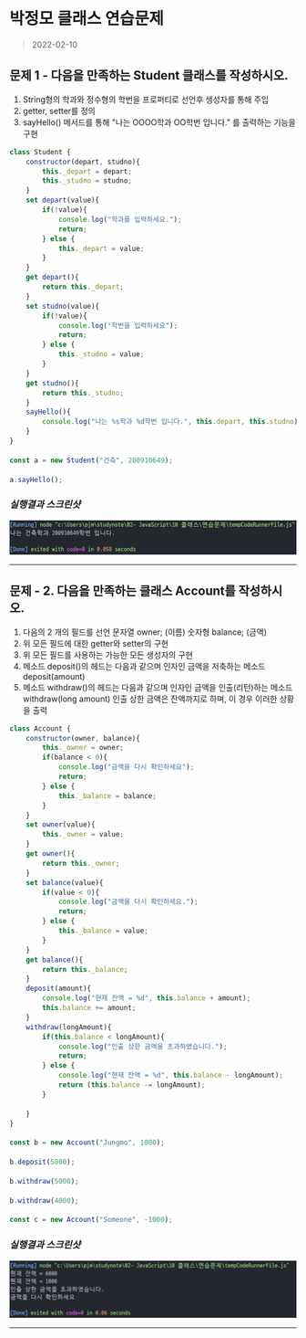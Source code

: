 # 박정모 클래스 연습문제
>2022-02-10

## 문제 1 - 다음을 만족하는 Student 클래스를 작성하시오.

1) String형의 학과와 정수형의 학번을 프로퍼티로 선언후 생성자를 통해 주입
2) getter, setter를 정의
3) sayHello() 메서드를 통해 "나는 OOOO학과 OO학번 입니다." 를 출력하는 기능을 구현

```js
class Student {
    constructor(depart, studno){
        this._depart = depart;
        this._studno = studno;
    }
    set depart(value){
        if(!value){
            console.log("학과를 입력하세요.");
            return;
        } else {
            this._depart = value;
        }
    }
    get depart(){
        return this._depart;
    }
    set studno(value){
        if(!value){
            console.log("학번을 입력하세요");
            return;
        } else {
            this._studno = value;
        }
    }
    get studno(){
        return this._studno;
    }
    sayHello(){
        console.log("나는 %s학과 %d학번 입니다.", this.depart, this.studno);
    }
}

const a = new Student("건축", 200910649);

a.sayHello();

```
   
### ***실행결과 스크린샷***
![문제1](문제1_실행결과.jpg)
   
---
   
## 문제 - 2. 다음을 만족하는 클래스 Account를 작성하시오.

1) 다음의 2 개의 필드를 선언
    문자열 owner; (이름)
    숫자형 balance; (금액)
2) 위 모든 필드에 대한 getter와 setter의 구현
3) 위 모든 필드를 사용하는 가능한 모든 생성자의 구현
4) 메소드 deposit()의 헤드는 다음과 같으며 인자인 금액을 저축하는 메소드
    deposit(amount)
5) 메소드 withdraw()의 헤드는 다음과 같으며 인자인 금액을 인출(리턴)하는 메소드
    withdraw(long amount)
    인출 상한 금액은 잔액까지로 하며, 이 경우 이러한 상황을 출력

```js
class Account {
    constructor(owner, balance){
        this._owner = owner;
        if(balance < 0){
            console.log("금액을 다시 확인하세요");
            return;
        } else {
            this._balance = balance;
        }
    }
    set owner(value){
        this._owner = value;
    }
    get owner(){
        return this._owner;
    }
    set balance(value){
        if(value < 0){
            console.log("금액을 다시 확인하세요.");
            return;
        } else {
            this._balance = value;
        }
    }
    get balance(){
        return this._balance;
    }
    deposit(amount){
        console.log("현재 잔액 = %d", this.balance + amount);
        this.balance += amount;
    }
    withdraw(longAmount){
        if(this.balance < longAmount){
            console.log("인출 상한 금액을 초과하였습니다.");
            return;
        } else {
            console.log("현재 잔액 = %d", this.balance - longAmount);
            return (this.balance -= longAmount);
        }

    }
}

const b = new Account("Jungmo", 1000);

b.deposit(5000);

b.withdraw(5000);

b.withdraw(4000);

const c = new Account("Someone", -1000);
```
   
### ***실행결과 스크린샷***
![문제2](문제2_실행결과.jpg)
   
---
   